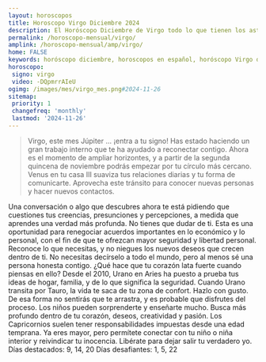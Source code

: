 ```yaml
---
layout: horoscopos
title: Horoscopo Virgo Diciembre 2024
description: El Horóscopo Diciembre de Virgo todo lo que tienen los astros preparados para este mes, amor, trabajo, familia. Todo sobre astrologia, tarot, predicciones. Horoscopo gratis en español, predicciones y astrología.
permalink: /horoscopo-mensual/virgo/
amplink: /horoscopo-mensual/amp/virgo/
home: FALSE
keywords: horóscopo diciembre, horoscopos en español, horóscopo Virgo diciembre , horóscopo esperanza gracia, horoscop, horóscopos gratis, horoscopo Virgo, Tarot, Astrologia, Zodíaco, Virgo, horoscopo gratis, horoscopo del mes 
horoscopo:
 signo: virgo
 video: -DQpmrrAIeU
ogimg: /images/mes/virgo_mes.png#2024-11-26
sitemap:
 priority: 1
 changefreq: 'monthly'
 lastmod: '2024-11-26'
---
```



 > Virgo, este mes Júpiter ... ¡entra a tu signo! Has estado haciendo un gran trabajo interno que te ha ayudado a reconectar contigo. Ahora es el momento de ampliar horizontes, y a partir de la segunda quincena de noviembre podrás empezar por tu círculo más cercano. Venus en tu casa III suaviza tus relaciones diarias y tu forma de comunicarte. Aprovecha este tránsito para conocer nuevas personas y hacer nuevos contactos.



Una conversación o algo que descubres ahora te está pidiendo que cuestiones tus creencias, presunciones y percepciones, a medida que aprendes una verdad más profunda. No tienes que dudar de ti. Esta es una oportunidad para renegociar acuerdos importantes en lo económico y lo personal, con el fin de que te ofrezcan mayor seguridad y libertad personal. Reconoce lo que necesitas, y no niegues los nuevos deseos que crecen dentro de ti. No necesitas decírselo a todo el mundo, pero al menos sé una persona honesta contigo. ¿Qué hace que tu corazón lata fuerte cuando piensas en ello? 
Desde el 2010, Urano en Aries ha puesto a prueba tus ideas de hogar, familia, y de lo que significa la seguridad. Cuando Urano transita por Tauro, la vida te saca de tu zona de confort. Hazlo con gusto. De esa forma no sentirás que te arrastra, y es probable que disfrutes del proceso. Los niños pueden sorprenderte y enseñarte mucho. Busca más profundo dentro de tu corazón, deseos, creatividad y pasión. 
Los Capricornios suelen tener responsabilidades impuestas desde una edad temprana. Ya eres mayor, pero permítete conectar con tu niño o niña interior y reivindicar tu inocencia. Libérate para dejar salir tu verdadero yo. 
Días destacados: 9, 14, 20
Días desafiantes: 1, 5, 22